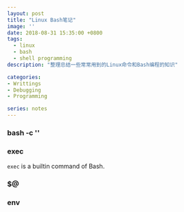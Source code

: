 ```yaml
---
layout: post
title: "Linux Bash笔记"
image: ''
date: 2018-08-31 15:35:00 +0800
tags: 
  - linux 
  - bash 
  - shell programming
description: "整理总结一些常常用到的Linux命令和Bash编程的知识"

categories:
- Writtings
- Debugging
- Programming

series: notes
---
```


### bash -c ''

### exec
`exec` is a builtin command of Bash.

### $@

### env
